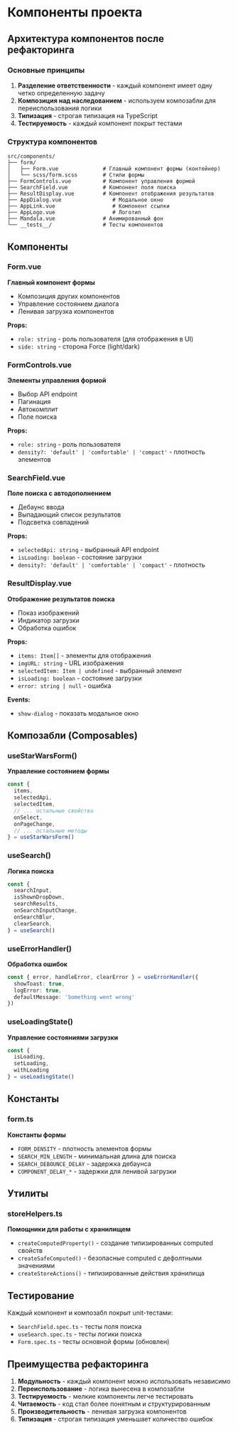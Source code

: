 # Компоненты проекта

## Архитектура компонентов после рефакторинга

### Основные принципы

1. **Разделение ответственности** - каждый компонент имеет одну четко определенную задачу
2. **Композиция над наследованием** - используем композабли для переиспользования логики
3. **Типизация** - строгая типизация на TypeScript
4. **Тестируемость** - каждый компонент покрыт тестами

### Структура компонентов

```
src/components/
├── form/
│   ├── Form.vue              # Главный компонент формы (контейнер)
│   └── scss/form.scss        # Стили формы
├── FormControls.vue          # Компонент управления формой
├── SearchField.vue           # Компонент поля поиска
├── ResultDisplay.vue         # Компонент отображения результатов
├── AppDialog.vue                # Модальное окно
├── AppLink.vue                  # Компонент ссылки
├── AppLogo.vue                  # Логотип
├── Mandala.vue               # Анимированный фон
└── __tests__/                # Тесты компонентов
```

## Компоненты

### Form.vue

**Главный компонент формы**

- Композиция других компонентов
- Управление состоянием диалога
- Ленивая загрузка компонентов

**Props:**

- `role: string` - роль пользователя (для отображения в UI)
- `side: string` - сторона Force (light/dark)

### FormControls.vue

**Элементы управления формой**

- Выбор API endpoint
- Пагинация
- Автокомплит
- Поле поиска

**Props:**

- `role: string` - роль пользователя
- `density?: 'default' | 'comfortable' | 'compact'` - плотность элементов

### SearchField.vue

**Поле поиска с автодополнением**

- Дебаунс ввода
- Выпадающий список результатов
- Подсветка совпадений

**Props:**

- `selectedApi: string` - выбранный API endpoint
- `isLoading: boolean` - состояние загрузки
- `density?: 'default' | 'comfortable' | 'compact'` - плотность

### ResultDisplay.vue

**Отображение результатов поиска**

- Показ изображений
- Индикатор загрузки
- Обработка ошибок

**Props:**

- `items: Item[]` - элементы для отображения
- `imgURL: string` - URL изображения
- `selectedItem: Item | undefined` - выбранный элемент
- `isLoading: boolean` - состояние загрузки
- `error: string | null` - ошибка

**Events:**

- `show-dialog` - показать модальное окно

## Композабли (Composables)

### useStarWarsForm()

**Управление состоянием формы**

```typescript
const {
  items,
  selectedApi,
  selectedItem,
  // ... остальные свойства
  onSelect,
  onPageChange,
  // ... остальные методы
} = useStarWarsForm()
```

### useSearch()

**Логика поиска**

```typescript
const {
  searchInput,
  isShownDropDown,
  searchResults,
  onSearchInputChange,
  onSearchBlur,
  clearSearch,
} = useSearch()
```

### useErrorHandler()

**Обработка ошибок**

```typescript
const { error, handleError, clearError } = useErrorHandler({
  showToast: true,
  logError: true,
  defaultMessage: 'Something went wrong'
})
```

### useLoadingState()

**Управление состояниями загрузки**

```typescript
const {
  isLoading,
  setLoading,
  withLoading
} = useLoadingState()
```

## Константы

### form.ts

**Константы формы**

- `FORM_DENSITY` - плотность элементов формы
- `SEARCH_MIN_LENGTH` - минимальная длина для поиска
- `SEARCH_DEBOUNCE_DELAY` - задержка дебаунса
- `COMPONENT_DELAY_*` - задержки для ленивой загрузки

## Утилиты

### storeHelpers.ts

**Помощники для работы с хранилищем**

- `createComputedProperty()` - создание типизированных computed свойств
- `createSafeComputed()` - безопасные computed с дефолтными значениями
- `createStoreActions()` - типизированные действия хранилища

## Тестирование

Каждый компонент и композабл покрыт unit-тестами:

- `SearchField.spec.ts` - тесты поля поиска
- `useSearch.spec.ts` - тесты логики поиска
- `Form.spec.ts` - тесты основной формы (обновлен)

## Преимущества рефакторинга

1. **Модульность** - каждый компонент можно использовать независимо
2. **Переиспользование** - логика вынесена в композабли
3. **Тестируемость** - мелкие компоненты легче тестировать
4. **Читаемость** - код стал более понятным и структурированным
5. **Производительность** - ленивая загрузка компонентов
6. **Типизация** - строгая типизация уменьшает количество ошибок
